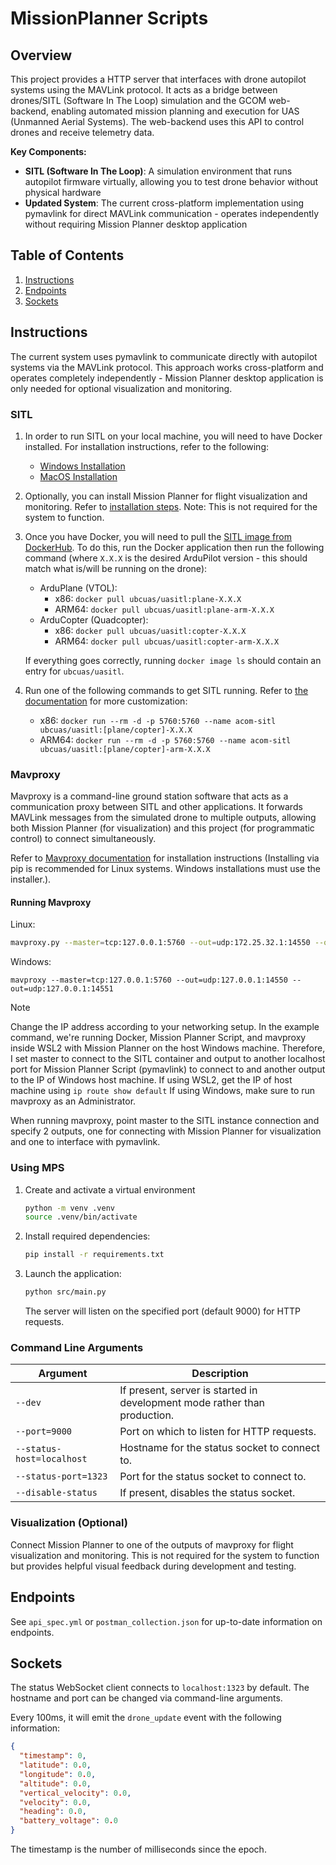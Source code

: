 # MissionPlanner Scripts

## Overview

This project provides a HTTP server that interfaces with drone autopilot systems using the MAVLink protocol. It acts as a bridge between drones/SITL (Software In The Loop) simulation and the GCOM web-backend, enabling automated mission planning and execution for UAS (Unmanned Aerial Systems). The web-backend uses this API to control drones and receive telemetry data.

**Key Components:**

- **SITL (Software In The Loop)**: A simulation environment that runs autopilot firmware virtually, allowing you to test drone behavior without physical hardware
- **Updated System**: The current cross-platform implementation using pymavlink for direct MAVLink communication - operates independently without requiring Mission Planner desktop application

## Table of Contents

1. [Instructions](#instructions)
2. [Endpoints](#endpoints)
3. [Sockets](#sockets)

## Instructions

The current system uses pymavlink to communicate directly with autopilot systems via the MAVLink protocol. This approach works cross-platform and operates completely independently - Mission Planner desktop application is only needed for optional visualization and monitoring.

### SITL

1. In order to run SITL on your local machine, you will need to have Docker installed. For installation instructions, refer to the following:

    - [Windows Installation](https://docs.docker.com/desktop/install/windows-install/)
    - [MacOS Installation](https://docs.docker.com/desktop/install/mac-install/)

2. Optionally, you can install Mission Planner for flight visualization and monitoring. Refer to [installation steps](https://ardupilot.org/planner/docs/mission-planner-installation.html). Note: This is not required for the system to function.

3. Once you have Docker, you will need to pull the [SITL image from DockerHub](https://hub.docker.com/r/ubcuas/uasitl/tags). To do this, run the Docker application then run the following command (where `X.X.X` is the desired ArduPilot version - this should match what is/will be running on the drone):

    - ArduPlane (VTOL):
        - x86: `docker pull ubcuas/uasitl:plane-X.X.X`
        - ARM64: `docker pull ubcuas/uasitl:plane-arm-X.X.X`
    - ArduCopter (Quadcopter):
        - x86: `docker pull ubcuas/uasitl:copter-X.X.X`
        - ARM64: `docker pull ubcuas/uasitl:copter-arm-X.X.X`

    If everything goes correctly, running `docker image ls` should contain an entry for `ubcuas/uasitl`.

4. Run one of the following commands to get SITL running. Refer to [the documentation](https://github.com/ubcuas/UASITL) for more customization:

    - x86: `docker run --rm -d -p 5760:5760 --name acom-sitl ubcuas/uasitl:[plane/copter]-X.X.X`
    - ARM64: `docker run --rm -d -p 5760:5760 --name acom-sitl ubcuas/uasitl:[plane/copter]-arm-X.X.X`

### Mavproxy

Mavproxy is a command-line ground station software that acts as a communication proxy between SITL and other applications. It forwards MAVLink messages from the simulated drone to multiple outputs, allowing both Mission Planner (for visualization) and this project (for programmatic control) to connect simultaneously.

Refer to [Mavproxy documentation](https://ardupilot.org/mavproxy/docs/getting_started/download_and_installation.html#updating) for installation instructions (Installing via pip is recommended for Linux systems. Windows installations must use the installer.).

#### Running Mavproxy

Linux:

```bash
mavproxy.py --master=tcp:127.0.0.1:5760 --out=udp:172.25.32.1:14550 --out=udp:127.0.0.1:14551
```

Windows:

```pwsh
mavproxy --master=tcp:127.0.0.1:5760 --out=udp:127.0.0.1:14550 --out=udp:127.0.0.1:14551
```

> [!NOTE]
> Change the IP address according to your networking setup.
> In the example command, we're running Docker, Mission Planner Script, and mavproxy inside WSL2 with Mission Planner on the host Windows machine. Therefore, I set master to connect to the SITL container and output to another localhost port for Mission Planner Script (pymavlink) to connect to and another output to the IP of Windows host machine.
> If using WSL2, get the IP of host machine using `ip route show default`
> If using Windows, make sure to run mavproxy as an Administrator.

When running mavproxy, point master to the SITL instance connection and specify 2 outputs, one for connecting with Mission Planner for visualization and one to interface with pymavlink.

### Using MPS

1. Create and activate a virtual environment

    ```bash
    python -m venv .venv
    source .venv/bin/activate
    ```

2. Install required dependencies:

    ```bash
    pip install -r requirements.txt
    ```

3. Launch the application:

    ```bash
    python src/main.py
    ```

    The server will listen on the specified port (default 9000) for HTTP requests.

### Command Line Arguments

| Argument                  | Description                                                               |
| ------------------------- | ------------------------------------------------------------------------- |
| `--dev`                   | If present, server is started in development mode rather than production. |
| `--port=9000`             | Port on which to listen for HTTP requests.                                |
| `--status-host=localhost` | Hostname for the status socket to connect to.                             |
| `--status-port=1323`      | Port for the status socket to connect to.                                 |
| `--disable-status`        | If present, disables the status socket.                                   |

### Visualization (Optional)

Connect Mission Planner to one of the outputs of mavproxy for flight visualization and monitoring. This is not required for the system to function but provides helpful visual feedback during development and testing.

## Endpoints

See `api_spec.yml` or `postman_collection.json` for up-to-date information on endpoints.

## Sockets

The status WebSocket client connects to `localhost:1323` by default. The hostname and port can be changed via command-line arguments.

Every 100ms, it will emit the `drone_update` event with the following information:

```json
{
  "timestamp": 0,
  "latitude": 0.0,
  "longitude": 0.0,
  "altitude": 0.0,
  "vertical_velocity": 0.0,
  "velocity": 0.0,
  "heading": 0.0,
  "battery_voltage": 0.0
}
```

The timestamp is the number of milliseconds since the epoch.
